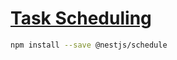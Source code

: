 # [Task Scheduling](https://docs.nestjs.com/techniques/task-scheduling)

```sh
npm install --save @nestjs/schedule
```
